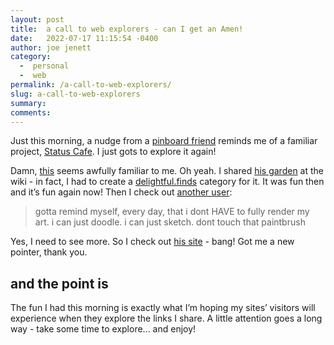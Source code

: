 ```yaml
---
layout: post
title:  a call to web explorers - can I get an Amen! 
date:   2022-07-17 11:15:54 -0400
author: joe jenett
category:
  -  personal
  -  web
permalink: /a-call-to-web-explorers/
slug: a-call-to-web-explorers
summary:
comments: 
---
```

Just this morning, a nudge from a [pinboard friend](https://pinboard.in/u:ramblinggit) reminds me of a familiar project, [Status Cafe](https://status.cafe/). I just gots to explore it again!  

Damn, [this](https://status.cafe/users/biko) seems awfully familiar to me. Oh yeah. I shared [his garden](https://bikobatanari.art/garden.html) at the wiki - in fact, I had to create a [delightful.finds](https://wiki.joejenett.com/delightful.finds:04-10-21) category for it. It was fun then and it’s fun again now! Then I check out [another user](https://status.cafe/users/forest):
>gotta remind myself, every day, that i dont HAVE to fully render my art. i can just doodle. i can just sketch. dont touch that paintbrush  

Yes, I need to see more. So I check out [his site](https://swiftyshq.neocities.org/) - bang! Got me a new pointer, thank you.
## and the point is
The fun I had this morning is exactly what I’m hoping my sites’ visitors will experience when they explore the links I share. A little attention goes a long way - take some time to explore... and enjoy!


<a href="https://brid.gy/publish/twitter"></a>
<data class="p-bridgy-omit-link" value="false"></data>
